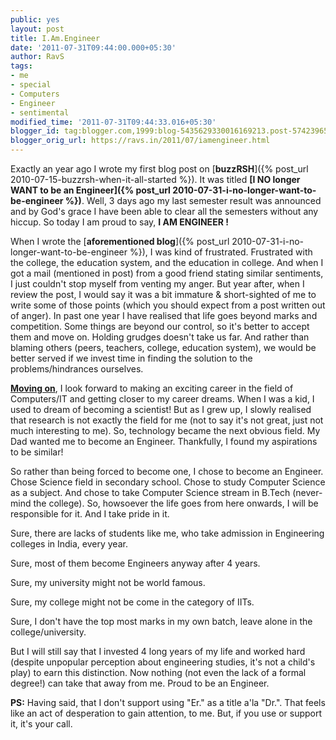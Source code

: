 ```yaml
---
public: yes
layout: post
title: I.Am.Engineer
date: '2011-07-31T09:44:00.000+05:30'
author: RavS
tags:
- me
- special
- Computers
- Engineer
- sentimental
modified_time: '2011-07-31T09:44:33.016+05:30'
blogger_id: tag:blogger.com,1999:blog-5435629330016169213.post-574239656774062627
blogger_orig_url: https://ravs.in/2011/07/iamengineer.html
---
```




Exactly an year ago I wrote my first blog post on [**buzzRSH**]({% post_url 2010-07-15-buzzrsh-when-it-all-started %}). It was titled **[I NO longer WANT to be an Engineer]({% post_url 2010-07-31-i-no-longer-want-to-be-engineer %})**. Well, 3 days ago my last semester result was announced and by God's grace I have been able to clear all the semesters without any hiccup. So today I am proud to say, **I AM ENGINEER !**

When I wrote the [**aforementioned blog**]({% post_url 2010-07-31-i-no-longer-want-to-be-engineer %}), I was kind of frustrated. Frustrated with the college, the education system, and the education in college. And when I got a mail (mentioned in post) from a good friend stating similar sentiments, I just couldn't stop myself from venting my anger. But year after, when I review the post, I would say it was a bit immature & short-sighted of me to write some of those points (which you should expect from a post written out of anger). In past one year I have realised that life goes beyond marks and competition. Some things are beyond our control, so it's better to accept them and move on. Holding grudges doesn't take us far. And rather than blaming others (peers, teachers, college, education system), we would be better served if we invest time in finding the solution to the problems/hindrances ourselves.

**[Moving on](http://thetrashpandiary.blogspot.com/2011/05/end-of-awesome-era.html)**, I look forward to making an exciting career in the field of Computers/IT and getting closer to my career dreams. When I was a kid, I used to dream of becoming a scientist! But as I grew up, I slowly realised that research is not exactly the field for me (not to say it's not great, just not much interesting to me). So, technology became the next obvious field. My Dad wanted me to become an Engineer. Thankfully, I found my aspirations to be similar!

So rather than being forced to become one, I chose to become an Engineer. Chose Science field in secondary school. Chose to study Computer Science as a subject. And chose to take Computer Science stream in B.Tech (never-mind the college). So, howsoever the life goes from here onwards, I will be responsible for it. And I take pride in it.

Sure, there are lacks of students like me, who take admission in Engineering colleges in India, every year.

Sure, most of them become Engineers anyway after 4 years.

Sure, my university might not be world famous.

Sure, my college might not be come in the category of IITs.

Sure, I don't have the top most marks in my own batch, leave alone in the college/university.

But I will still say that I invested 4 long years of my life and worked hard (despite unpopular perception about engineering studies, it's not a child's play) to earn this distinction. Now nothing (not even the lack of a formal degree!) can take that away from me. Proud to be an Engineer.

**PS:** Having said, that I don't support using "Er." as a title a'la "Dr.". That feels like an act of desperation to gain attention, to me. But, if you use or support it, it's your call.

